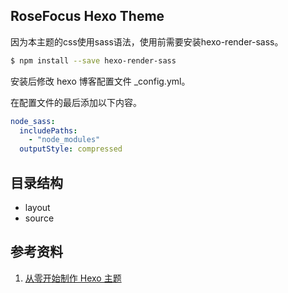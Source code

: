 ## RoseFocus Hexo Theme 

因为本主题的css使用sass语法，使用前需要安装hexo-render-sass。

```sh
$ npm install --save hexo-render-sass
```

安装后修改 hexo 博客配置文件 _config.yml。

在配置文件的最后添加以下内容。
```yml
node_sass:
  includePaths:
    - "node_modules"
  outputStyle: compressed
```

## 目录结构
- layout
- source

## 参考资料
1. [从零开始制作 Hexo 主题](https://www.cnblogs.com/mmzuo-798/p/10451385.html)

